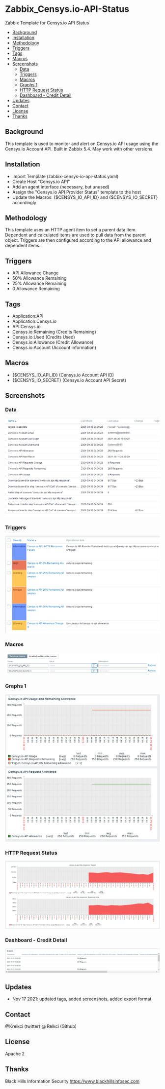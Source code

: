 # Zabbix_Censys.io-API-Status
Zabbix Template for Censys.io API Status 


<!-- Start Document Outline -->

* [Background](#background)
* [Installation](#installation)
* [Methodology](#methodology)
* [Triggers](#triggers)
* [Tags](#tags)
* [Macros](#macros)
* [Screenshots](#screenshots)
	* [Data](#data)
	* [Triggers](#triggers-1)
	* [Macros](#macros-1)
	* [Graphs 1](#graphs-1)
	* [HTTP Request Status](#http-request-status)
	* [Dashboard - Credit Detail](#dashboard---credit-detail)
* [Updates](#updates)
* [Contact](#contact)
* [License](#license)
* [Thanks](#thanks)

<!-- End Document Outline -->

## Background 
This template is used to monitor and alert on Censys.io API usage using the Censys.io Account API. 
Built in Zabbix 5.4.  May work with other versions.

## Installation
- Import Template (zabbix-censys-io-api-status.yaml)
- Create Host "Censys.io API"
 - Add an agent interface (necessary, but unused)
 - Assign the "Censys.io API Provider Status" template to the host
 - Update the Macros: {$CENSYS_IO_API_ID} and {$CENSYS_IO_SECRET} accordingly 

## Methodology
This template uses an HTTP agent item to set a parent data item.  Dependent and calculated items are used to pull data from the parent object.  Triggers are then configured according to the API allowance and dependent items.

## Triggers
- API Allowance Change
- 50% Allowance Remaining
- 25% Allowance Remaining
- 0 Allowance Remaining

## Tags
- Application:API
- Application:Censys.io
- API:Censys.io
- Censys.io:Remaining (Credits Remaining)
- Censys.io:Used (Credits Used)
- Censys.io:Allowance (Credit Allowance)
- Censys.io:Account (Account information)

## Macros
- {$CENSYS_IO_API_ID} (Censys.io Account API ID)
- {$CENSYS_IO_SECRET} (Censys.io Account API Secret)


## Screenshots

### Data
![](Screenshots/screen1.png)

### Triggers
![](Screenshots/screen2.png)

### Macros
![](Screenshots/screen5.png)

### Graphs 1
![](Screenshots/screen3.png)

### HTTP Request Status
![](Screenshots/screen4.png)

### Dashboard - Credit Detail
![](Screenshots/screen6.png)

## Updates
- Nov 17 2021: updated tags, added screenshots, added export format
## Contact
@Krelkci (twitter)   @ Relkci (Github)

## License
Apache 2

## Thanks
Black Hills Information Security https://www.blackhillsinfosec.com